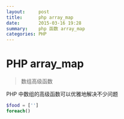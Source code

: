 ```yaml
---
layout:     post
title:      php array_map
date:       2015-03-16 19:28
summary:    php 函数 array_map
categories: PHP
---
```

# PHP array_map

> 数组高级函数

PHP 中数组的高级函数可以优雅地解决不少问题

```php
$food = ['']
foreach()
